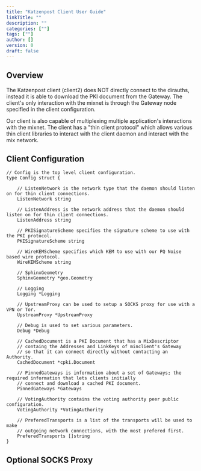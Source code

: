 ```yaml
---
title: "Katzenpost Client User Guide"
linkTitle: ""
description: ""
categories: [""]
tags: [""]
author: []
version: 0
draft: false
---
```


## Overview

The Katzenpost client (client2) does NOT directly connect to the dirauths, instead it
is able to download the PKI document from the Gateway. The client's only interaction with the
mixnet is through the Gateway node specified in the client configuration.

Our client is also capable of multiplexing multiple application's interactions with the mixnet.
The client has a "thin client protocol" which allows various thin client libraries to interact
with the client daemon and interact with the mix network.

## Client Configuration

```
// Config is the top level client configuration.
type Config struct {

	// ListenNetwork is the network type that the daemon should listen on for thin client connections.
	ListenNetwork string

	// ListenAddress is the network address that the daemon should listen on for thin client connections.
	ListenAddress string

	// PKISignatureScheme specifies the signature scheme to use with the PKI protocol.
	PKISignatureScheme string

	// WireKEMScheme specifies which KEM to use with our PQ Noise based wire protocol.
	WireKEMScheme string

	// SphinxGeometry
	SphinxGeometry *geo.Geometry

	// Logging
	Logging *Logging

	// UpstreamProxy can be used to setup a SOCKS proxy for use with a VPN or Tor.
	UpstreamProxy *UpstreamProxy

	// Debug is used to set various parameters.
	Debug *Debug

	// CachedDocument is a PKI Document that has a MixDescriptor
	// containg the Addresses and LinkKeys of minclient's Gateway
	// so that it can connect directly without contacting an Authority.
	CachedDocument *cpki.Document

	// PinnedGateways is information about a set of Gateways; the required information that lets clients initially
	// connect and download a cached PKI document.
	PinnedGateways *Gateways

	// VotingAuthority contains the voting authority peer public configuration.
	VotingAuthority *VotingAuthority

	// PreferedTransports is a list of the transports will be used to make
	// outgoing network connections, with the most prefered first.
	PreferedTransports []string
}
```


## Optional SOCKS Proxy


